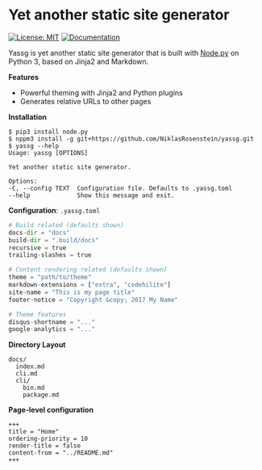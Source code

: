 # Yet another static site generator

[![License: MIT](https://img.shields.io/badge/License-MIT-yellow.svg)](https://opensource.org/licenses/MIT)
[![Documentation](https://img.shields.io/badge/docs-latest-green.svg)](http://niklasrosenstein.github.io/yassg/)

Yassg is yet another static site generator that is built with [Node.py]
on Python 3, based on Jinja2 and Markdown.

[Node.py]: https://nodepy.org/

__Features__

* Powerful theming with Jinja2 and Python plugins
* Generates relative URLs to other pages

__Installation__

    $ pip3 install node.py
    $ nppm3 install -g git+https://github.com/NiklasRosenstein/yassg.git
    $ yassg --help
    Usage: yassg [OPTIONS]

    Yet another static site generator.

    Options:
    -C, --config TEXT  Configuration file. Defaults to .yassg.toml
    --help             Show this message and exit.

__Configuration__: `.yassg.toml`

```python
# Build related (defaults shown)
docs-dir = "docs"
build-dir = ".build/docs"
recursive = true
trailing-slashes = true

# Content rendering related (defaults shown)
theme = "path/to/theme"
markdown-extensions = ["extra", "codehilite"]
site-name = "This is my page title"
footer-notice = "Copyright &copy; 2017 My Name"

# Theme features
disqus-shortname = "..."
google-analytics = "..."
```

__Directory Layout__

    docs/
      index.md
      cli.md
      cli/
        bin.md
        package.md

__Page-level configuration__

    +++
    title = "Home"
    ordering-priority = 10
    render-title = false
    content-from = "../README.md"
    +++
